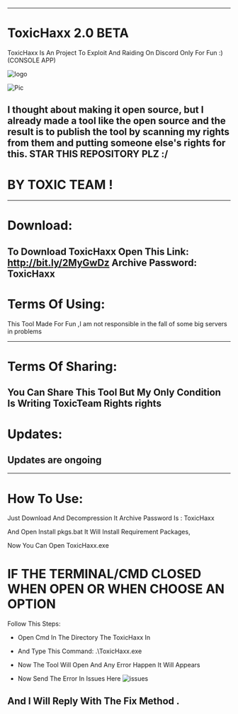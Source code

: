 -----------------------
# ToxicHaxx 2.0 BETA
ToxicHaxx Is An Project To Exploit And Raiding On Discord Only For Fun :)
(CONSOLE APP)

![logo](https://6.top4top.net/p_1331viz4e1.png)


![Pic](https://2.top4top.net/p_1331krrto1.png)


I thought about making it open source, but I already made a tool like the open source and the result is to publish the tool by scanning my rights from them and putting someone else's rights for this.
STAR THIS REPOSITORY PLZ :/
-----------------------
# BY TOXIC TEAM !
--------------------
# Download:
**To Download ToxicHaxx Open This Link:** http://bit.ly/2MyGwDz
Archive Password: ToxicHaxx
--------------------

# Terms Of Using:
This Tool Made For Fun ,I am not responsible in the fall of some big servers in problems




-------------------------
# Terms Of Sharing:
You Can Share This Tool But My Only Condition Is Writing ToxicTeam Rights rights
--------------
# Updates:
Updates are ongoing
-------------


----------------------
# How To Use:

Just Download And Decompression It Archive Password Is : ToxicHaxx

And Open Install pkgs.bat
It Will Install Requirement Packages,

Now You Can Open ToxicHaxx.exe

# IF THE TERMINAL/CMD CLOSED WHEN OPEN OR WHEN CHOOSE AN OPTION
Follow This Steps:
- Open Cmd In The Directory The ToxicHaxx In
- And Type This Command: .\ToxicHaxx.exe
- Now The Tool Will Open And Any Error Happen It Will Appears

- Now Send The Error In Issues Here ![issues](https://2.top4top.net/p_13327vaqk1.png)

And I Will Reply With The Fix Method .
------------------------
